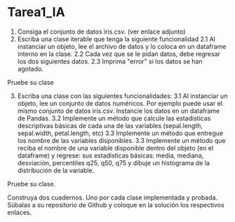 # Tarea1_IA

1. Consiga el conjunto de datos iris.csv. (ver enlace adjunto)
2. Escriba una clase iterable que tenga la siguiente funcionalidad
2.1 Al instanciar un objeto, lee el archivo de datos y lo coloca en un dataframe interno en la clase.
2.2 Cada vez que se le pidan datos, debe regresar los dos siguientes datos.
2.3 Imprima "error" si los datos se han agotado.

Pruebe su clase

3. Escriba una clase con las siguientes funcionalidades:
3.1 Al instanciar un objeto, lee un conjunto de datos numéricos. Por ejemplo puede usar el mismo conjunto de datos iris.csv. Instancie los datos en un dataframe de Pandas.
3.2 Implemente un método que calcule las estadísticas descriptivas básicas de cada una de las variables (sepal.length, sepal.width, petal.length, etc)
3.3 Implemente un método que entregue los nombre de las variables disponibles.
3.3 Implemente un método que reciba el nombre de una variable disponible dentro del objeto (en el dataframe) y regrese: sus estadísticas básicas: media, mediana, desviación, percentiles q25, q50, q75 y dibuje un histograma de la distribución de la variable.

Pruebe su clase.

Construya dos cuadernos. Uno por cada clase implementada y probada. Súbalas a su repositorio de Github y coloque en la solución los respectivos enlaces.
